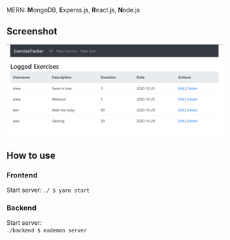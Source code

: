 MERN: **M**ongoDB, **E**xperss.js, **R**eact.js, **N**ode.js

## Screenshot

![screenshot](./src/res/mern-ss.png)

## How to use
### Frontend
Start server:
`./ $ yarn start`

### Backend
Start server:  
`./backend $ nodemon server`
